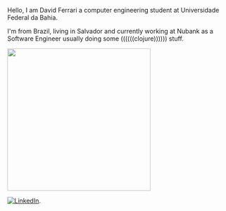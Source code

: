 Hello, I am David Ferrari a computer engineering student at Universidade Federal da Bahia.

I'm from Brazil, living in Salvador and currently working at Nubank as a Software Engineer usually doing some ((((((clojure)))))) stuff. 


<p>
<a href="https://github.com/anuraghazra/github-readme-stats">
      <img width=325 align="center" src="https://github-readme-stats.vercel.app/api/top-langs/?username=redfoggg&hide=tsql,Cuda&exclude_repo=vim-sexp-fork-without-alt-binds&title_color=61dafb&text_color=ffffff&icon_color=61dafb&bg_color=20232a&langs_count=8&layout=compact&border_color=61dafb&hide_border=true" />
</a>
      
[![LinkedIn][1.1]][1].

[1.1]: https://img.shields.io/badge/LinkedIn-0077B5?style=for-the-badge&logo=linkedin&logoColor=white
[1]: https://www.linkedin.com/in/davidferrari13/
